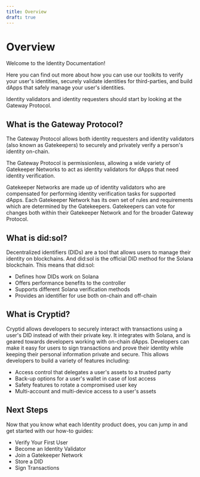 ```yaml
---
title: Overview
draft: true
---
```


# Overview

Welcome to the Identity Documentation!

Here you can find out more about how you can use our toolkits to verify your user's identities, securely validate identities for third-parties, and build dApps that safely manage your user's identities.

Identity validators and identity requesters should start by looking at the Gateway Protocol.

## What is the Gateway Protocol?

The Gateway Protocol allows both identity requesters and identity validators (also known as Gatekeepers) to securely and privately verify a person's identity on-chain.

The Gateway Protocol is permissionless, allowing a wide variety of Gatekeeper Networks to act as identity validators for dApps that need identity verification.

Gatekeeper Networks are made up of identity validators who are compensated for performing identity verification tasks for supported dApps. Each Gatekeeper Network has its own set of rules and requirements which are determined by the Gatekeepers. Gatekeepers can vote for changes both within their Gatekeeper Network and for the broader Gateway Protocol.

## What is did:sol?

Decentralized identifiers (DIDs) are a tool that allows users to manage their identity on blockchains. And did:sol is the official DID method for the Solana blockchain. This means that did:sol:

- Defines how DIDs work on Solana
- Offers performance benefits to the controller
- Supports different Solana verification methods
- Provides an identifier for use both on-chain and off-chain

## What is Cryptid?

Cryptid allows developers to securely interact with transactions using a user's DID instead of with their private key. It integrates with Solana, and is geared towards developers working with on-chain dApps. Developers can make it easy for users to sign transactions and prove their identity while keeping their personal information private and secure. This allows developers to build a variety of features including:

- Access control that delegates a user's assets to a trusted party
- Back-up options for a user's wallet in case of lost access
- Safety features to rotate a compromised user key
- Multi-account and multi-device access to a user's assets

## Next Steps

Now that you know what each Identity product does, you can jump in and get started with our how-to guides:

- Verify Your First User
- Become an Identity Validator
- Join a Gatekeeper Network
- Store a DID
- Sign Transactions
